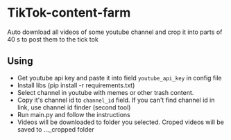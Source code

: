 # TikTok-content-farm
Auto download all videos of some youtube channel and crop it into parts of 40 s to post them to the tick tok

## Using
* Get youtube api key and paste it into field `youtube_api_key` in config file
* Install libs (pip install -r requirements.txt)
* Select channel in youtube with memes or other trash content.
* Copy it's channel id to `channel_id` field. If you can't find channel id in link, use channel id finder (second tool)
* Run main.py and follow the instructions
* Videos will be downloaded to folder you selected. Croped videos will be saved to ..._cropped folder